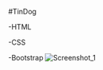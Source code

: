 #TinDog 

-HTML

-CSS

-Bootstrap
![Screenshot_1](https://user-images.githubusercontent.com/11077068/197027479-a319ddde-9b71-40ff-9cab-5a84d0a84b16.png)
